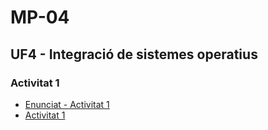 # MP-04

## UF4 - Integració de sistemes operatius
### Activitat 1
- [Enunciat - Activitat 1](enunciat1.md)
- [Activitat 1]()
